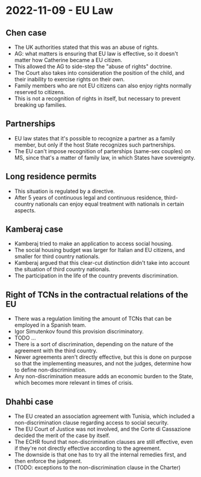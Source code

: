 # 2022-11-09 - EU Law

## Chen case

* The UK authorities stated that this was an abuse of rights.
* AG: what matters is ensuring that EU law is effective, so it doesn't matter how Catherine became a EU citizen.
* This allowed the AG to side-step the "abuse of rights" doctrine.
* The Court also takes into consideration the position of the child, and their inability to exercise rights on their own.
* Family members who are not EU citizens can also enjoy rights normally reserved to citizens.
* This is not a recognition of rights in itself, but necessary to prevent breaking up families.

## Partnerships

* EU law states that it's possible to recognize a partner as a family member, but only if the host State recognizes such partnerships.
* The EU can't impose recognition of parterships (same-sex couples) on MS, since that's a matter of family law, in which States have sovereignty.

## Long residence permits

* This situation is regulated by a directive.
* After 5 years of continuous legal and continuous residence, third-country nationals can enjoy equal treatment with nationals in certain aspects.

## Kamberaj case

* Kamberaj tried to make an application to access social housing.
* The social housing budget was larger for Italian and EU citizens, and smaller for third country nationals.
* Kamberaj argued that this clear-cut distinction didn't take into account the situation of third country nationals.
* The participation in the life of the country prevents discrimination.

## Right of TCNs in the contractual relations of the EU

* There was a regulation limiting the amount of TCNs that can be employed in a Spanish team.
* Igor Simutenkov found this provision discriminatory.
* TODO ...
* There is a sort of discrimination, depending on the nature of the agreement with the third country.
* Newer agreements aren't directly effective, but this is done on purpose so that the implementing measures, and not the judges, determine how to define non-discrimination.
* Any non-discrimination measure adds an economic burden to the State, which becomes more relevant in times of crisis.

## Dhahbi case

* The EU created an association agreement with Tunisia, which included a non-discrimination clause regarding access to social security.
* The EU Court of Justice was not involved, and the Corte di Cassazione decided the merit of the case by itself.
* The ECHR found that non-discrimination clauses are still effective, even if they're not directly effective according to the agreement.
* The downside is that one has to try all the internal remedies first, and then enforce the judgment.
* (TODO: exceptions to the non-discrimination clause in the Charter)







